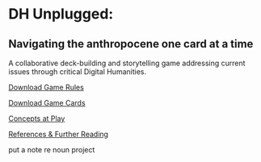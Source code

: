 
# DH Unplugged: 
## Navigating the anthropocene one card at a time

A collaborative deck-building and storytelling game addressing current issues through critical Digital Humanities. 

[Download Game Rules](rules.md)

[Download Game Cards](cards.md)

[Concepts at Play](concepts.md)

[References & Further Reading](ref.md)

put a note re noun project
